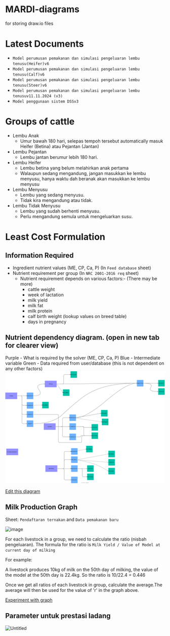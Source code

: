 # MARDI-diagrams
for storing draw.io files

# Latest Documents
- `Model perumusan pemakanan dan simulasi pengeluaran lembu tenusu(Heifer)v6`
- `Model perumusan pemakanan dan simulasi pengeluaran lembu tenusu(Calf)v6`
- `Model perumusan pemakanan dan simulasi pengeluaran lembu tenusu(Steer)v6`
- `Model perumusan pemakanan dan simulasi pengeluaran lembu tenusuv11.11.2024 (v3)`
- `Model penggunaan sistem DSSv3`

# Groups of cattle
- Lembu Anak
    - Umur bawah 180 hari, selepas tempoh tersebut automatically masuk Heifer (Betina) atau Pejantan (Jantan)
- Lembu Pejantan
    - Lembu jantan berumur lebih 180 hari.
- Lembu Heifer
    - Lembu betina yang belum melahirkan anak pertama
    - Walaupun sedang mengandung, jangan masukkan ke lembu menyusu, hanya waktu dah  beranak akan masukkan ke lembu menyusu
- Lembu Menyusu
    - Lembu yang sedang menyusu.
    - Tidak kira mengandung atau tidak.
- Lembu Tidak Menyusu
    - Lembu yang sudah berhenti menyusu.
    - Perlu mengandung semula untuk mengeluarkan susu.

# Least Cost Formulation
## Information Required
- Ingredient nutrient values (ME, CP, Ca, P) (In `Feed database` sheet)
- Nutrient requirement per group (In `NRC 2001-2016 req` sheet)
    - Nutrient requirement depends on various factors:- (There may be more)
        - cattle weight
        - week of lactation
        - milk yield
        - milk fat
        - milk protein
        - calf birth weight (lookup values on breed table)
        - days in pregnancy

## Nutrient dependency diagram. (open in new tab for clearer view)
Purple - What is required by the solver (ME, CP, Ca, P)
Blue - Intermediate variable
Green - Data required from user/database (this is not dependent on any other factors)
![Nutrient Requirements Diagram](./nutrient-requirements.drawio.svg)

[Edit this diagram](https://app.diagrams.net/?url=https://raw.githubusercontent.com/piperdd/MARDI-diagrams/main/nutrient-requirements.drawio.svg)

## Milk Production Graph

Sheet: `Pendaftaran ternakan` and `Data pemakanan baru`

<img width="1543" height="516" alt="image" src="https://github.com/user-attachments/assets/7308c912-dcf5-4ffa-8a20-35bd556d96af" />

For each livestock in a group, we need to calculate the ratio (nisbah pengeluaran).
The formula for the ratio is `Milk Yield / Value of Model at current day of milking`

For example:

A livestock produces 10kg of milk on the 50th day of milking, the value of the model at the 50th day is 22.4kg.
So the ratio is 10/22.4 = 0.446

Once we get all ratios of each livestock in group, calculate the average.The average will then be used for the value of 'r' in the graph above.

[Experiment with graph](https://www.desmos.com/calculator/beaxlxqrc0)

## Parameter untuk prestasi ladang

![Untitled](https://github.com/user-attachments/assets/f540a666-056b-43ad-8228-95538aa5cbcb)

